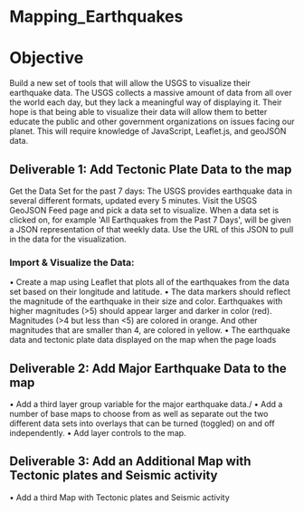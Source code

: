 # Mapping_Earthquakes
# Objective 
Build a new set of tools that will allow the USGS to visualize their earthquake data. The USGS collects a massive amount of data from all over the world each day, but they lack a meaningful way of displaying it. Their hope is that being able to visualize their data will allow them to better educate the public and other government organizations on issues facing our planet.
This will require knowledge of JavaScript, Leaflet.js, and geoJSON data.

## Deliverable 1: Add Tectonic Plate Data to the map 
Get the Data Set for the past 7 days:
The USGS provides earthquake data in several different formats, updated every 5 minutes. Visit the USGS GeoJSON Feed page and pick a data set to visualize. When a data set is clicked on, for example 'All Earthquakes from the Past 7 Days', will be given a JSON representation of that weekly data. Use the URL of this JSON to pull in the data for the visualization.

### Import & Visualize the Data:
•	Create a map using Leaflet that plots all of the earthquakes from the data set based on their longitude and latitude.
•	The data markers should reflect the magnitude of the earthquake in their size and color. Earthquakes with higher magnitudes (>5) should appear larger and darker in color (red).  Magnitudes (>4 but less than <5) are colored in orange.  And other magnitudes that are smaller than 4, are colored in yellow.
•	The earthquake data and tectonic plate data displayed on the map when the page loads

## Deliverable 2: Add Major Earthquake Data to the map
•	Add a third layer group variable for the major earthquake data./
•	Add a number of base maps to choose from as well as separate out the two different data sets into overlays that can be turned (toggled) on and off independently.
•	Add layer controls to the map.

## Deliverable 3: Add an Additional Map with Tectonic plates and Seismic activity
•	Add a third Map with Tectonic plates and Seismic activity

